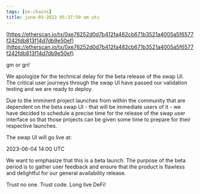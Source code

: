 ```yaml
---
tags: [on-chains]
title: june-03-2023 05:37:59 am utc
---
```


[https://etherscan.io/tx/0xe76252d0d7b412fa482cb671b3521a4005a5f6577f242fdb813f14d7db9e50ef](https://etherscan.io/tx/0xe76252d0d7b412fa482cb671b3521a4005a5f6577f242fdb813f14d7db9e50ef)

gm or gn!

We apologize for the technical delay for the beta release of the swap UI. The critical user journeys through the swap UI have passed our validation testing and we are ready to deploy.

Due to the imminent project launches from within the community that are dependent on the beta swap UI - that will be immediate users of it - we have decided to schedule a precise time for the release of the swap user interface so that those projects can be given some time to prepare for their respective launches.

The swap UI will go live at:

2023-06-04 14:00 UTC

We want to emphasize that this is a beta launch. The purpose of the beta period is to gather user feedback and ensure that the product is flawless and delightful for our general availability release.

Trust no one. Trust code. Long live DeFi!
